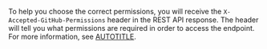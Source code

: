 
To help you choose the correct permissions, you will receive the `X-Accepted-GitHub-Permissions` header in the REST API response. The header will tell you what permissions are required in order to access the endpoint. For more information, see [AUTOTITLE](/rest/overview/troubleshooting#resource-not-accessible).
